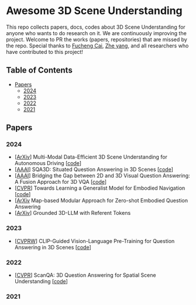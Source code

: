 # Awesome 3D Scene Understanding
This repo collects papers, docs, codes about 3D Scene Understanding for anyone who wants to do research on it. We are continuously improving the project. Welcome to PR the works (papers, repositories) that are missed by the repo. Special thanks to [Fucheng Cai](https://github.com/HITCai), [Zhe yang](https://github.com/xia-zhe), and all researchers who have contributed to this project!

## Table of Contents

- [Papers](#Papers)
  - [2024](#2024)
  - [2023](#2023)
  - [2022](#2022)
  - [2021](#2021)


## Papers

### 2024
- [[ArXiv](https://arxiv.org/abs/2405.05258)] Multi-Modal Data-Efficient 3D Scene Understanding for Autonomous Driving [[code](https://github.com/ldkong1205/LaserMix)]
- [[AAAI](https://arxiv.org/abs/2306.02329)] SQA3D: Situated Question Answering in 3D Scenes [[code](https://sqa3d.github.io/)]
- [[AAAI](https://arxiv.org/abs/2402.15933)] Bridging the Gap between 2D and 3D Visual Question Answering: A Fusion Approach for 3D VQA [[code](https://github.com/matthewdm0816/BridgeQA)]
- [[CVPR](https://openaccess.thecvf.com/content/CVPR2024/html/Zheng_Towards_Learning_a_Generalist_Model_for_Embodied_Navigation_CVPR_2024_paper.html)] Towards Learning a Generalist Model for Embodied Navigation [[code](https://github.com/LaVi-Lab/NaviLLM)]
- [[ArXiv](https://arxiv.org/abs/2405.16559) Map-based Modular Approach for Zero-shot Embodied Question Answering
- [[ArXiv](https://arxiv.org/abs/2405.10370)] Grounded 3D-LLM with Referent Tokens

  
### 2023
- [[CVPRW](https://openaccess.thecvf.com/content/CVPR2023W/O-DRUM/html/Parelli_CLIP-Guided_Vision-Language_Pre-Training_for_Question_Answering_in_3D_Scenes_CVPRW_2023_paper.html)] CLIP-Guided Vision-Language Pre-Training for Question Answering in 3D Scenes [[code](https://github.com/alexdelitzas/3d-vqa)]
### 2022
- [[CVPR](https://openaccess.thecvf.com/content/CVPR2022/html/Azuma_ScanQA_3D_Question_Answering_for_Spatial_Scene_Understanding_CVPR_2022_paper.html)] ScanQA: 3D Question Answering for Spatial Scene Understanding [[code](https://github.com/ATR-DBI/ScanQA)]
### 2021
  
